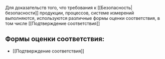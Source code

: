 Для доказательств того, что требования к [[Безопасность|безопасности]] продукции, процессов, системе измерений выполняются, используются различные формы оценки соответствия, в том числе [[Подтверждение соответствия]]

## Формы оценки соответствия:
- [[Подтверждение соответствия]]
